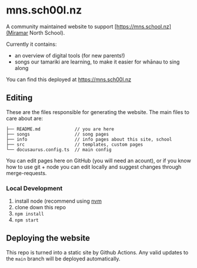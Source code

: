 
# mns.sch00l.nz

A community maintained website to support [https://mns.school.nz](Miramar North School).

Currently it contains:
- an overview of digital tools (for new parents!)
- songs our tamariki are learning, to make it easier for whānau to sing along

You can find this deployed at https://mns.sch00l.nz


## Editing

These are the files responsible for generating the website. The main files to care about are:

```
├── README.md             // you are here
├── songs                 // song pages
├── info                  // info pages about this site, school
├── src                   // templates, custom pages
└── docusaurus.config.ts  // main config
```

You can edit pages here on GitHub (you will need an acount), or if you know how to use git + node you can edit locally and suggest changes through merge-requests.


### Local Development

1. install node (recommend using [nvm](https://github.com/nvm-sh/nvm)
2. clone down this repo
3. `npm install`
4. `npm start`

## Deploying the website

This repo is turned into a static site by Github Actions.
Any valid updates to the `main` branch will be deployed automatically.

